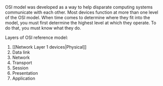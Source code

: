 OSI model was developed as a way to help disparate computing systems communicate with each other.
Most devices function at more than one level of the OSI model. When time comes to determine where they fit into the model, you must first determine the highest level at which they operate. To do that, you must know what they do.

Layers of OSI reference model:
1. [[Network Layer 1 devices|Physical]]
2. Data link
3. Network
4. Transport
5. Session
6. Presentation
7. Application

